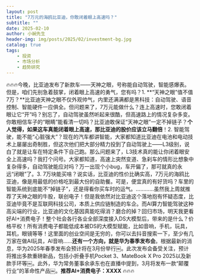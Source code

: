 ```yaml
---
layout: post
title: "7万元的海鸥比亚迪，你敢闭着眼上高速吗？"
subtitle: ""
date: 2025-02-10
author: 小豌先生
header-img: img/posts/2025/02/investment-bg.jpg
catalog: true
tags:
    - 投资
    - 市场分析
    - 趋势研究
---
```


🔥🔥🔥今晚，比亚迪发布了新款车——天神之眼，号称能自动驾驶，智能感爆表。但是，咱们先别急着鼓掌，闭着眼上高速的勇气，您有吗？1. **“天神之眼”值不值7万？**比亚迪天神之眼不仅外观帅气，内里还满满都是黑科技：自动驾驶、语音控制、智能硬件一应俱全。但问题来了，7万元能做什么？连上高速时，您敢闭着眼让它“开”吗？别忘了，自动驾驶虽然听起来很酷，但高速路上的情况复杂多变。你敢相信车子的“眼睛”能看清一切吗？比亚迪敢保证“天神之眼”一定不掉链子？**个人觉得，如果这车真能闭着眼上高速，那比亚迪的股价应该立马翻倍**！2. 智能驾驶，能不能“心脏强大”？现在的汽车都讲智能，大家都知道比亚迪在电池和电动技术上屡屡出奇制胜，但这次他们把大部分精力投到了自动驾驶上——L3级别，说白了就是让车在特定条件下自己跑。那么问题来了，L3技术真的能让你闭着眼安全上高速吗？我打个问号。大家都知道，高速上突然变道、急刹车的情形比想象中复杂得多，自动驾驶能应对吗？万一出现个小bug，车开偏了，那可就真的永远“闭眼”了。3. 7万块能买啥？说实话，比亚迪的性价比确实高，7万元的海鸥比亚迪，像是用最低的价格吃到最大份的自助餐。可是，便宜真的有好货吗？车里的智能系统到底能不“掉链子”，还是得看你买车时的运气。…………虽然我上周就推荐了天神之眼的牛股，联创电子！但是我依然对比亚迪这个落地抱有怀疑态度，比亚迪毕竟不是互联网科技公司，本质上供应链制造的车企。而AI算力智能驾驶这种高尖端的行业，比亚迪的文化基因真能吃得消？磨合的掉？回归市场，明天我更看好AI+消费电子！整个社会各行各业全部深度接入DS大模型后，带来的是什么？价格平权！所有消费电子都能低成本被DS的大模型赋能，比如音响，手机，玩具，耳机，眼镜等等！这里面的创业空间是无穷的，你可以去抖音搜索一下，至少有几万家在做AI玩具，AI音响……**还有一个方向，就是华为春季发布会**。根据最新的消息，华为2025年春季发布会预计将在3月份举行￼。此次发布会备受关注，预计将推出多款重磅新品，包括小折叠手机Pocket 3、MateBook X Pro 2025以及新款手环等￼。此外，华为常务董事余承东也在直播中提到，3月将发布一款“颠覆行业”的革命性产品￼。**推荐AI+消费电子：XXXX**
🔥🔥🔥